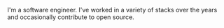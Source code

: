 I'm a software engineer. I've worked in a variety of stacks over the years and
occasionally contribute to open source.

<a href="https://mastodon.social/@devingunay" rel="me">
